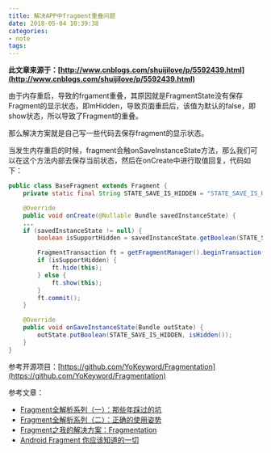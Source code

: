 ```yaml
---
title: 解决APP中fragment重叠问题
date: 2018-05-04 10:39:38 
categories: 
- note
tags: 
---
```

**此文章来源于：[http://www.cnblogs.com/shuijilove/p/5592439.html](http://www.cnblogs.com/shuijilove/p/5592439.html)**

由于内存重启，导致的frgament重叠，其原因就是FragmentState没有保存Fragment的显示状态，即mHidden，导致页面重启后，该值为默认的false，即show状态，所以导致了Fragment的重叠。

那么解决方案就是自己写一些代码去保存fragment的显示状态。

当发生内存重启的时候，fragment会触onSaveInstanceState方法，那么我们可以在这个方法内部去保存当前状态，然后在onCreate中进行取值回复，代码如下：

```java
public class BaseFragment extends Fragment {
    private static final String STATE_SAVE_IS_HIDDEN = "STATE_SAVE_IS_HIDDEN";

    @Override
    public void onCreate(@Nullable Bundle savedInstanceState) {
    ...
    if (savedInstanceState != null) {
        boolean isSupportHidden = savedInstanceState.getBoolean(STATE_SAVE_IS_HIDDEN);

        FragmentTransaction ft = getFragmentManager().beginTransaction();
        if (isSupportHidden) {
            ft.hide(this);
        } else {
            ft.show(this);
        }
        ft.commit();
    }

    @Override
    public void onSaveInstanceState(Bundle outState) {
        outState.putBoolean(STATE_SAVE_IS_HIDDEN, isHidden());
    }
}
```

参考开源项目：[https://github.com/YoKeyword/Fragmentation](https://github.com/YoKeyword/Fragmentation)

参考文章：

- [Fragment全解析系列（一）：那些年踩过的坑](http://www.jianshu.com/p/d9143a92ad94)
- [Fragment全解析系列（二）：正确的使用姿势](http://www.jianshu.com/p/fd71d65f0ec6)
- [Fragment之我的解决方案：Fragmentation](http://www.jianshu.com/p/38f7994faa6b)
- [Android Fragment 你应该知道的一切](http://blog.csdn.net/lmj623565791/article/details/42628537)